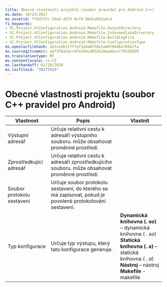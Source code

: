 ```yaml
---
title: Obecné vlastnosti projektů (soubor pravidel pro Android C++)
ms.date: 10/23/2017
ms.assetid: f76d717c-56ed-4373-8cf9-9bd1a053a4cd
f1_keywords:
- VC.Project.VCConfiguration.Android.Makefile.OutputDirectory
- VC.Project.VCConfiguration.Android.Makefile.IntermediateDirectory
- VC.Project.VCConfiguration.Android.Makefile.BuildLogFile
- VC.Project.VCConfiguration.Android.Makefile.ConfigurationType
ms.openlocfilehash: a52cedb1f7f7af1d4a0ff8e1a0d766d6e769e2fa
ms.sourcegitcommit: a673f6a54cc97e3d4cd032b10aa8dce7f0539d39
ms.translationtype: MT
ms.contentlocale: cs-CZ
ms.lasthandoff: 02/28/2020
ms.locfileid: "78177415"
---
```

# <a name="general-project-properties-android-c-makefile"></a>Obecné vlastnosti projektu (soubor C++ pravidel pro Android)

Vlastnost | Popis | Vlastnit
--- | ---| ---
Výstupní adresář | Určuje relativní cestu k adresáři výstupního souboru. může obsahovat proměnné prostředí.
Zprostředkující adresář | Určuje relativní cestu k adresáři zprostředkujícího souboru. může obsahovat proměnné prostředí.
Soubor protokolu sestavení | Určuje soubor protokolu sestavení, do kterého se má zapisovat, pokud je povolené protokolování sestavení.
Typ konfigurace | Určuje typ výstupu, který tato konfigurace generuje. | **Dynamická knihovna (. so)** – dynamická knihovna ( *. so*)<br>**Statická knihovna (. a)** – statická knihovna ( *. a*)<br>**Nástroj** – nástroj<br>**Makefile** -makefile<br>
